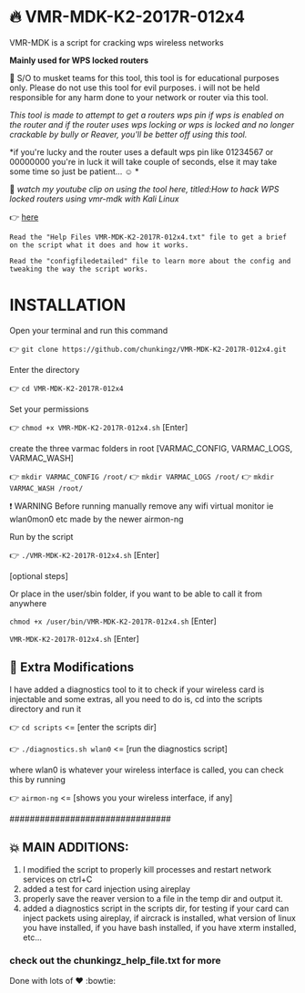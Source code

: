 # :fire: VMR-MDK-K2-2017R-012x4
VMR-MDK is a script for cracking wps wireless networks

**Mainly used for WPS locked routers**

:raised_hands: S/O to musket teams for this tool, this tool is for educational purposes only.
Please do not use this tool for evil purposes.
i will not be held responsible for any harm done to your network or router via this tool.

*This tool is made to attempt to get a routers wps pin if wps is enabled on the router and if the router uses wps locking or wps is locked and no longer crackable by bully or Reaver, you'll be better off using this tool.*

*if you're lucky and the router uses a default wps pin like 01234567 or 00000000 you're in luck it will take couple of seconds, else it may take some time so just be patient... :relaxed: *

:movie_camera: *watch my youtube clip on using the tool here, titled:How to hack WPS locked routers using vmr-mdk with Kali Linux*

:point_right: [here](https://www.youtube.com/watch?v=y3ByYdVJFqg)


`Read the "Help Files VMR-MDK-K2-2017R-012x4.txt" file to get a brief on the script what it does and how it works.`

`Read the "configfiledetailed" file to learn more about the config and tweaking the way the script works.`

# INSTALLATION
Open your terminal and run this command

:point_right: `git clone https://github.com/chunkingz/VMR-MDK-K2-2017R-012x4.git`     

Enter the directory
	
:point_right: `cd VMR-MDK-K2-2017R-012x4`
	
Set your permissions

:point_right: `chmod +x VMR-MDK-K2-2017R-012x4.sh`  [Enter]
	
create the three varmac folders in root [VARMAC_CONFIG, VARMAC_LOGS, VARMAC_WASH]
	
:point_right: `mkdir VARMAC_CONFIG /root/`
:point_right: `mkdir VARMAC_LOGS /root/`
:point_right: `mkdir VARMAC_WASH /root/`

:exclamation: WARNING Before running manually remove any wifi virtual monitor ie wlan0mon0 etc made by the newer airmon-ng

Run by the script 
	
:point_right: `./VMR-MDK-K2-2017R-012x4.sh`  [Enter]

[optional steps]
	
Or place in the user/sbin folder, if you want to be able to call it from anywhere

`chmod +x /user/bin/VMR-MDK-K2-2017R-012x4.sh`  [Enter]

`VMR-MDK-K2-2017R-012x4.sh`   [Enter]

     	

## :rocket: Extra Modifications
I have added a diagnostics tool to it to check if your wireless card is injectable and some extras, all you need to do is, cd into the scripts directory and run it

:point_right: `cd scripts`   <= [enter the scripts dir]

:point_right: `./diagnostics.sh wlan0`    <= [run the diagnostics script]

where wlan0 is whatever your wireless interface is called, you can check this by running

:point_right: `airmon-ng`     <= [shows you your wireless interface, if any]


################################
## :boom: MAIN ADDITIONS:

1. I modified the script to properly kill processes and restart network services on ctrl+C
2. added a test for card injection using aireplay
3. properly save the reaver version to a file in the temp dir and output it.
4. added a diagnostics script in the scripts dir, for testing if your card can inject packets using aireplay, if aircrack is installed, what version of linux you have installed, if you have bash installed, if you have xterm installed, etc...

### check out the chunkingz_help_file.txt for more

Done with lots of :heart: :bowtie: 
